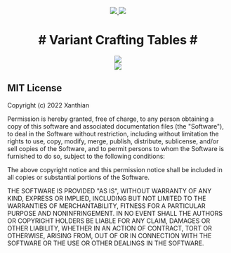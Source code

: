 <p align="center">
<a href="https://www.curseforge.com/minecraft/mc-mods/variant-crafting-tables-fabric"><img src="https://cf.way2muchnoise.eu/full_variant-crafting-tables-fabric_downloads.svg">
 <img src="http://cf.way2muchnoise.eu/versions/variant-crafting-tables-fabric.svg"></a>
 </p>

<h1 align="center"># Variant Crafting Tables #</h1>
<p align="center">
<img src="https://user-images.githubusercontent.com/7688001/152424687-62d343e2-e8cf-4102-be30-0fbb9bebabfb.png">
<br>
<img src="https://user-images.githubusercontent.com/7688001/152424653-66e7e77d-cc79-4524-9f3d-75198296c57f.png">
 </p>


## MIT License

Copyright (c) 2022 Xanthian

Permission is hereby granted, free of charge, to any person obtaining a copy of this software and associated
documentation files (the "Software"), to deal in the Software without restriction, including without limitation the
rights to use, copy, modify, merge, publish, distribute, sublicense, and/or sell copies of the Software, and to permit
persons to whom the Software is furnished to do so, subject to the following conditions:

The above copyright notice and this permission notice shall be included in all copies or substantial portions of the
Software.

THE SOFTWARE IS PROVIDED "AS IS", WITHOUT WARRANTY OF ANY KIND, EXPRESS OR IMPLIED, INCLUDING BUT NOT LIMITED TO THE
WARRANTIES OF MERCHANTABILITY, FITNESS FOR A PARTICULAR PURPOSE AND NONINFRINGEMENT. IN NO EVENT SHALL THE AUTHORS OR
COPYRIGHT HOLDERS BE LIABLE FOR ANY CLAIM, DAMAGES OR OTHER LIABILITY, WHETHER IN AN ACTION OF CONTRACT, TORT OR
OTHERWISE, ARISING FROM, OUT OF OR IN CONNECTION WITH THE SOFTWARE OR THE USE OR OTHER DEALINGS IN THE SOFTWARE.
